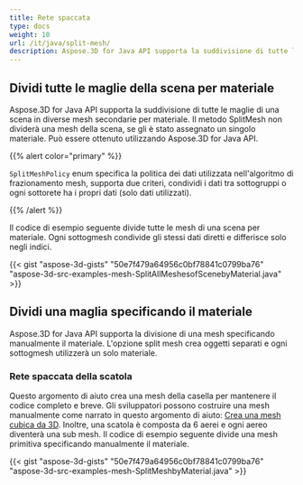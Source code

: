 ```yaml
---
title: Rete spaccata
type: docs
weight: 10
url: /it/java/split-mesh/
description: Aspose.3D for Java API supporta la suddivisione di tutte le maglie di una scena in diverse mesh secondarie per materiale. Il metodo SplitMesh non dividerà una mesh della scena, se gli è stato assegnato un singolo materiale. Può essere ottenuto utilizzando Aspose.3D for Java API.
---
```

##  **Dividi tutte le maglie della scena per materiale**
Aspose.3D for Java API supporta la suddivisione di tutte le maglie di una scena in diverse mesh secondarie per materiale. Il metodo SplitMesh non dividerà una mesh della scena, se gli è stato assegnato un singolo materiale. Può essere ottenuto utilizzando Aspose.3D for Java API.

{{% alert color="primary" %}} 

`SplitMeshPolicy` enum specifica la politica dei dati utilizzata nell'algoritmo di frazionamento mesh, supporta due criteri, condividi i dati tra sottogruppi o ogni sottorete ha i propri dati (solo dati utilizzati).

{{% /alert %}} 

Il codice di esempio seguente divide tutte le mesh di una scena per materiale. Ogni sottogmesh condivide gli stessi dati diretti e differisce solo negli indici.

{{< gist "aspose-3d-gists" "50e7f479a64956c0bf78841c0799ba76" "aspose-3d-src-examples-mesh-SplitAllMeshesofScenebyMaterial.java" >}}
##  **Dividi una maglia specificando il materiale**
Aspose.3D for Java API supporta la divisione di una mesh specificando manualmente il materiale. L'opzione split mesh crea oggetti separati e ogni sottogmesh utilizzerà un solo materiale.
###  **Rete spaccata della scatola**
Questo argomento di aiuto crea una mesh della casella per mantenere il codice completo e breve. Gli sviluppatori possono costruire una mesh manualmente come narrato in questo argomento di aiuto: [Crea una mesh cubica da 3D](https://docs.dynabic.com/display/3djava/Create+3D+Mesh+and+Scene). Inoltre, una scatola è composta da 6 aerei e ogni aereo diventerà una sub mesh. Il codice di esempio seguente divide una mesh primitiva specificando manualmente il materiale.

{{< gist "aspose-3d-gists" "50e7f479a64956c0bf78841c0799ba76" "aspose-3d-src-examples-mesh-SplitMeshbyMaterial.java" >}}
